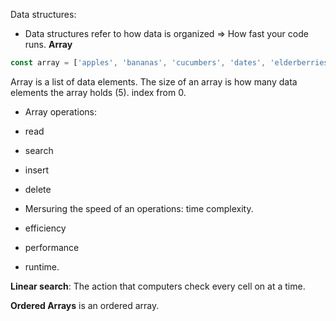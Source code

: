 Data structures:

- Data structures refer to how data is organized => How fast your code runs.
  **Array**

```js
const array = ['apples', 'bananas', 'cucumbers', 'dates', 'elderberries'];
```

Array is a list of data elements.
The size of an array is how many data elements the array holds (5).
index from 0.

- Array operations:

* read
* search
* insert
* delete

* Mersuring the speed of an operations: time complexity.
* efficiency
* performance
* runtime.

**Linear search**: The action that computers check every cell on at a time.

**Ordered Arrays**
is an ordered array.
